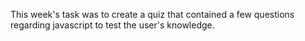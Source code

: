 This week's task was to create a quiz that contained a few questions regarding javascript to test the user's knowledge.